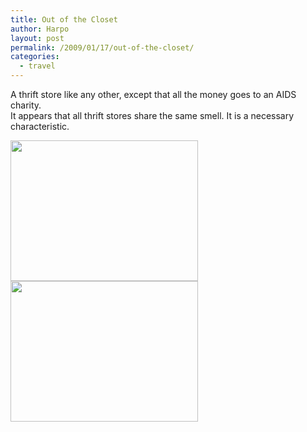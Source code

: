 ```yaml
---
title: Out of the Closet
author: Harpo
layout: post
permalink: /2009/01/17/out-of-the-closet/
categories:
  - travel
---
```

A thrift store like any other, except that all the money goes to an AIDS charity.  
It appears that all thrift stores share the same smell. It is a necessary characteristic.

[<img src="http://harpojaeger.github.io/media/wp-content/uploads/2009/01/l-640-480-b1027ea2-f7a4-4225-aaea-661a33dc9dca.jpeg" alt="" width="300" height="225" class="alignnone size-full wp-image-364" />][1][<img src="http://harpojaeger.github.io/media/wp-content/uploads/2009/01/l-640-480-6ff46f14-a0c2-4559-ae04-7c8357dd99cb.jpeg" alt="" width="300" height="225" class="alignnone size-full wp-image-364" />][2]

 [1]: http://harpojaeger.github.io/media/wp-content/uploads/2009/01/l-640-480-b1027ea2-f7a4-4225-aaea-661a33dc9dca.jpeg
 [2]: http://harpojaeger.github.io/media/wp-content/uploads/2009/01/l-640-480-6ff46f14-a0c2-4559-ae04-7c8357dd99cb.jpeg